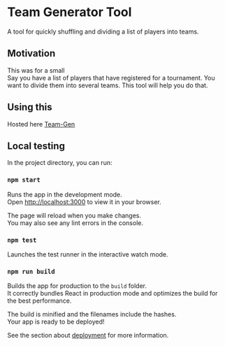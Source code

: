 # Team Generator Tool

A tool for quickly shuffling and dividing a list of players into teams.

## Motivation

This was for a small <br>
Say you have a list of players that have registered for a tournament. You want to divide them into several teams. This tool will help you do that.

## Using this

Hosted here [Team-Gen](https://tushar-naik.github.io/team-gen/) 

## Local testing 
In the project directory, you can run:

### `npm start`

Runs the app in the development mode.\
Open [http://localhost:3000](http://localhost:3000) to view it in your browser.

The page will reload when you make changes.\
You may also see any lint errors in the console.

### `npm test`

Launches the test runner in the interactive watch mode.

### `npm run build`

Builds the app for production to the `build` folder.\
It correctly bundles React in production mode and optimizes the build for the best performance.

The build is minified and the filenames include the hashes.\
Your app is ready to be deployed!

See the section about [deployment](https://facebook.github.io/create-react-app/docs/deployment) for more information.
